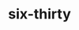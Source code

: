 ---
layout: smileys&emotion
title: six-thirty
emoji: six_thirty
permalink: 🕡.html
image: assets/img/3moji/six_thirty.png
---